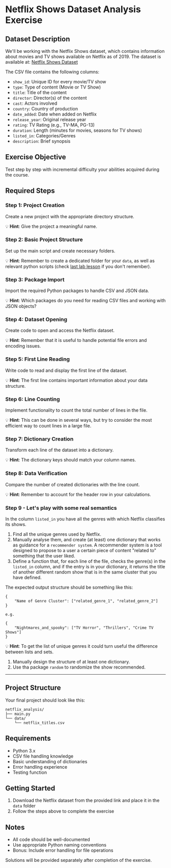 # Netflix Shows Dataset Analysis Exercise

## Dataset Description

We'll be working with the Netflix Shows dataset, which contains information about movies and TV shows available on Netflix as of 2019. The dataset is available at:
[Netflix Shows Dataset](https://github.com/comp-think/comp-think.github.io/blob/master/laboratory/data/netflix_titles.csv)

The CSV file contains the following columns:
- `show_id`: Unique ID for every movie/TV show
- `type`: Type of content (Movie or TV Show)
- `title`: Title of the content
- `director`: Director(s) of the content
- `cast`: Actors involved
- `country`: Country of production
- `date_added`: Date when added on Netflix
- `release_year`: Original release year
- `rating`: TV Rating (e.g., TV-MA, PG-13)
- `duration`: Length (minutes for movies, seasons for TV shows)
- `listed_in`: Categories/Genres
- `description`: Brief synopsis

## Exercise Objective

Test step by step with incremental difficulty your abilities acquired during the course.

## Required Steps

### Step 1: Project Creation
Create a new project with the appropriate directory structure.

💡 **Hint**: Give the project a meaningful name.

### Step 2: Basic Project Structure
Set up the main script and create necessary folders.

💡 **Hint**: Remember to create a dedicated folder for your `data`, as well as relevant python scripts (check [last lab lesson](https://comp-think.github.io/laboratory/site/chapter/06/) if you don't remember).

### Step 3: Package Import
Import the required Python packages to handle CSV and JSON data.

💡 **Hint**: Which packages do you need for reading CSV files and working with JSON objects?

### Step 4: Dataset Opening
Create code to open and access the Netflix dataset.

💡 **Hint**: Remember that it is useful to handle potential file errors and encoding issues.

### Step 5: First Line Reading
Write code to read and display the first line of the dataset.

💡 **Hint**: The first line contains important information about your data structure.

### Step 6: Line Counting
Implement functionality to count the total number of lines in the file.

💡 **Hint**: This can be done in several ways, but try to consider the most efficient way to count lines in a large file.

### Step 7: Dictionary Creation
Transform each line of the dataset into a dictionary.

💡 **Hint**: The dictionary keys should match your column names.

### Step 8: Data Verification
Compare the number of created dictionaries with the line count.

💡 **Hint**: Remember to account for the header row in your calculations.


### Step 9 - Let's play with some real semantics
In the column `listed_in` you have all the genres with which Netflix classifies its shows.
1. Find all the unique genres used by Netflix.
2. Manually analyse them, and create (at least) one dictionary that works as guidance for a `recommender system`. A recommender system is a tool designed to propose to a user a certain piece of content "related to" something that the user liked.
3. Define a function that, for each line of the file, checks the genre(s) in the `listed_in` column, and if the entry is in your dictionary, it returns the title of another different random show that is in the same cluster that you have defined.

The expected output structure should be something like this:
```
{
    "Name of Genre Cluster": ["related_genre_1", "related_genre_2"]
}

e.g.

{
    "Nightmares_and_spooky": ["TV Horror", "Thrillers", "Crime TV Shows"]
}
```


💡 **Hint**: To get the list of unique genres it could turn useful the difference between lists and sets.
1. Manually design the structure of at least one dictionary.
2. Use tha package `random` to randomize the show recommended.


-------------------------------------------------------------------------------------

## Project Structure

Your final project should look like this:
```
netflix_analysis/
├── main.py
└── data/
    └── netflix_titles.csv
```

## Requirements

- Python 3.x
- CSV file handling knowledge
- Basic understanding of dictionaries
- Error handling experience
- Testing function

## Getting Started

1. Download the Netflix dataset from the provided link and place it in the `data` folder
2. Follow the steps above to complete the exercise


## Notes

- All code should be well-documented
- Use appropriate Python naming conventions
- Bonus: Include error handling for file operations

Solutions will be provided separately after completion of the exercise.